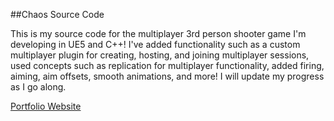 ##Chaos Source Code

This is my source code for the multiplayer 3rd person shooter game I'm developing in UE5 and C++! I've added functionality such as a custom multiplayer plugin for creating, hosting, and joining multiplayer sessions, used concepts such as replication for multiplayer functionality, added firing, aiming, aim offsets, smooth animations, and more! I will update my progress as I go along.

[Portfolio Website](https://sheel-patel.netlify.app/#/game-projects)
